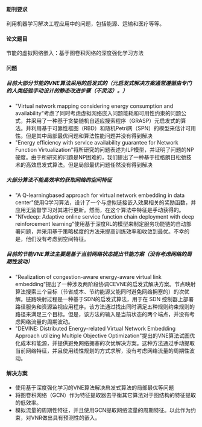 #### 期刊要求
利用机器学习解决工程应用中的问题，包括能源、运输和医疗等等。
#### 论文题目
节能的虚拟网络嵌入：基于图卷积网络的深度强化学习方法
#### 问题
##### 目前大部分节能的VNE算法采用的启发式的（元启发式解决方案通常遵循由专门的人类经验手动设计的静态改进步骤（不灵活）。）
- "Virtual network mapping considering energy consumption and availability"考虑了同时考虑虚拟网络嵌入问题能耗和可用性约束的问题公式，并采用了一种基于贪婪随机自适应搜索程序（GRASP）元启发式的算法。并利用基于可靠性框图（RBD）和随机Petri网（SPN）的模型来估计可用性。但是其中局部最优问题和算法性能问题并没有得到解决
- "Energy efficiency with service availability guarantee for Network Function Virtualization"将所研究的问题表述为ILP模型，并证明了问题的NP硬度。由于所研究的问题是NP困难的，我们提出了一种基于拉格朗日松弛技术的高效启发式算法。但是局部最优问题任然没有得到解决
##### 大部分算法不能高效率的获取网络的空间特征
- "A Q-learningbased approach for virtual network embedding in data center"使用Q学习算法，设计了一个与虚拟链接嵌入效果相关的奖励函数，并应用无监督学习对其进行更新。然而，在这个算法中特征是手动获得的。
- "Nfvdeep: Adaptive online service function chain deployment with deep reinforcement learning"使用基于深度RL的模型来制定服务功能链的自动部署问题，并采用基于策略梯度的方法来提高训练效率和收敛到最优。不幸的是，他们没有考虑到空间特征。
##### 目前的节能VNE算法主要是基于当前网络状态提出节能方案（没有考虑网络的周期性波动）
- "Realization of congestion-aware energy-aware virtual link embedding"提出了一种涉及两阶段协调CEVNE的启发式解决方案。节点映射算法搜索三个目标（节省成本、节约能源又能同时避免网络拥塞的）的次优解。链路映射过程是一种基于SDN的启发式算法，用于在 SDN 控制器上部署路径服务和资源监视应用程序。该方法通过找出同时满足五种规则约束规则的路径来满足三个目标。但是，该方法的输入是当前状态的两个端点，并没有考虑网络流量的周期波动。
- "DEVINE: Distributed Energy-related Virtual Network Embedding Approach utilizing Multiple Objective Optimization"提出的VNE算法试图优化成本和能源，并提供避免网络拥塞的次优解决方案。这种方法通过手动提取当前网络特征，并且使用线性规划的方式求解，没有考虑网络流量的周期性波动。
#### 解决方案
- 使用基于深度强化学习的VNE算法解决启发式算法的局部最优等问题
- 将图卷积网络（GCN）作为特征提取器去平衡其它算法对于图结构的特征提取的低效率。
- 模拟流量的周期性特征，并且使用GCN提取网络流量的周期特征。以此作为约束，对VNR做出具有预测性的嵌入。
